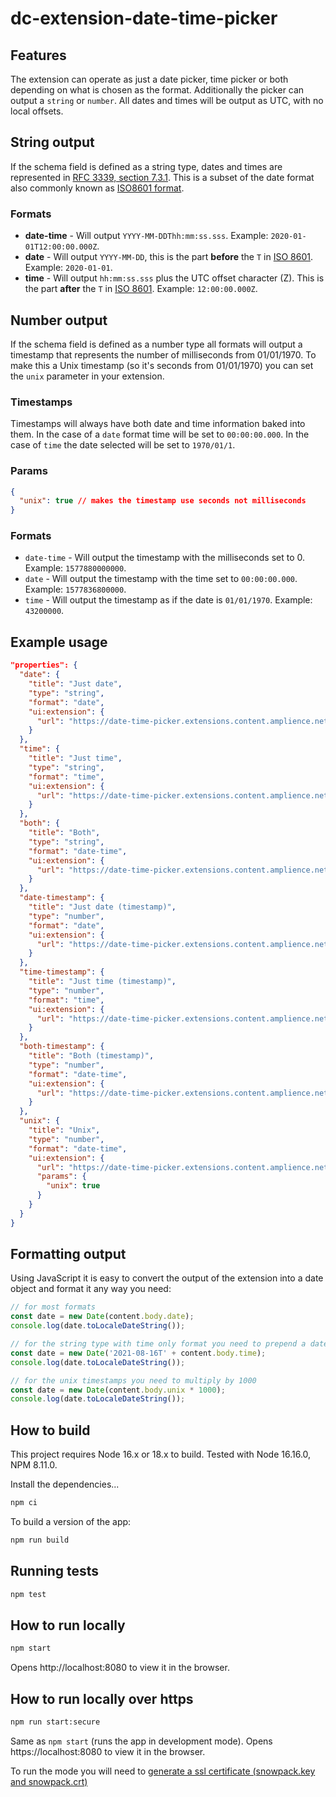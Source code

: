 # dc-extension-date-time-picker
## Features

The extension can operate as just a date picker, time picker or both depending on what is chosen as the format. Additionally the picker can output a `string` or `number`. All dates and times will be output as UTC, with no local offsets.

## String output

If the schema field is defined as a string type, dates and times are represented in [RFC 3339, section 7.3.1](https://json-schema.org/draft/2020-12/json-schema-validation.html#rfc.section.7.3.1). This is a subset of the date format also commonly known as [ISO8601 format](https://www.iso.org/iso-8601-date-and-time-format.html).

### Formats

- **date-time** - Will output `YYYY-MM-DDThh:mm:ss.sss`. Example: `2020-01-01T12:00:00.000Z`.
- **date** - Will output `YYYY-MM-DD`, this is the part **before** the `T` in [ISO 8601](https://en.wikipedia.org/wiki/ISO_8601). Example: `2020-01-01`.
- **time** - Will output `hh:mm:ss.sss` plus the UTC offset character (Z). This is the part **after** the `T` in [ISO 8601](https://en.wikipedia.org/wiki/ISO_8601). Example: `12:00:00.000Z`.

## Number output

If the schema field is defined as a number type all formats will output a timestamp that represents the number of milliseconds from 01/01/1970. To make this a Unix timestamp (so it's seconds from 01/01/1970) you can set the `unix` parameter in your extension.

### Timestamps

Timestamps will always have both date and time information baked into them. In the case of a `date` format time will be set to `00:00:00.000`. In the case of `time` the date selected will be set to `1970/01/1`.

### Params

```json
{
  "unix": true // makes the timestamp use seconds not milliseconds
}
```

### Formats

- `date-time` - Will output the timestamp with the milliseconds set to 0. Example: `1577880000000`.
- `date` - Will output the timestamp with the time set to `00:00:00.000`. Example: `1577836800000`.
- `time` - Will output the timestamp as if the date is `01/01/1970`. Example: `43200000`.

## Example usage

```json
"properties": {
  "date": {
    "title": "Just date",
    "type": "string",
    "format": "date",
    "ui:extension": {
      "url": "https://date-time-picker.extensions.content.amplience.net"
    }
  },
  "time": {
    "title": "Just time",
    "type": "string",
    "format": "time",
    "ui:extension": {
      "url": "https://date-time-picker.extensions.content.amplience.net"
    }
  },
  "both": {
    "title": "Both",
    "type": "string",
    "format": "date-time",
    "ui:extension": {
      "url": "https://date-time-picker.extensions.content.amplience.net"
    }
  },
  "date-timestamp": {
    "title": "Just date (timestamp)",
    "type": "number",
    "format": "date",
    "ui:extension": {
      "url": "https://date-time-picker.extensions.content.amplience.net"
    }
  },
  "time-timestamp": {
    "title": "Just time (timestamp)",
    "type": "number",
    "format": "time",
    "ui:extension": {
      "url": "https://date-time-picker.extensions.content.amplience.net"
    }
  },
  "both-timestamp": {
    "title": "Both (timestamp)",
    "type": "number",
    "format": "date-time",
    "ui:extension": {
      "url": "https://date-time-picker.extensions.content.amplience.net"
    }
  },
  "unix": {
    "title": "Unix",
    "type": "number",
    "format": "date-time",
    "ui:extension": {
      "url": "https://date-time-picker.extensions.content.amplience.net",
      "params": {
        "unix": true
      }
    }
  }
}
```

## Formatting output

Using JavaScript it is easy to convert the output of the extension into a date object and format it any way you need:

```javascript
// for most formats
const date = new Date(content.body.date);
console.log(date.toLocaleDateString());

// for the string type with time only format you need to prepend a date in YYYY-MM-DD format with a T seperator
const date = new Date('2021-08-16T' + content.body.time);
console.log(date.toLocaleDateString());

// for the unix timestamps you need to multiply by 1000
const date = new Date(content.body.unix * 1000);
console.log(date.toLocaleDateString());
```

## How to build

This project requires Node 16.x or 18.x to build. Tested with Node 16.16.0, NPM 8.11.0.

Install the dependencies...

```bash
npm ci
```

To build a version of the app:

```bash
npm run build
```

## Running tests

```bash
npm test
```

## How to run locally

```bash
npm start
```

Opens http://localhost:8080 to view it in the browser.

## How to run locally over https

```bash
npm run start:secure
```

Same as `npm start` (runs the app in development mode).
Opens https://localhost:8080 to view it in the browser.

To run the mode you will need to [generate a ssl certificate (snowpack.key and snowpack.crt)](https://www.snowpack.dev/#https%2Fhttp2)
